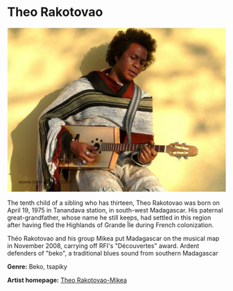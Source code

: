 # Theo Rakotovao

![Theo Rakotovao](theo-rakotovao.jpg)

The tenth child of a sibling who has thirteen, Theo Rakotovao was born on April 19, 1975 in Tanandava station, in south-west Madagascar. His paternal great-grandfather, whose name he still keeps, had settled in this region after having fled the Highlands of Grande Île during French colonization.

Théo Rakotovao and his group Mikea put Madagascar on the musical map in November 2008, carrying off RFI's "Découvertes" award. Ardent defenders of "beko", a traditional blues sound from southern Madagascar

**Genre:** Beko, tsapiky

**Artist homepage:** [Theo Rakotovao-Mikea](https://fr-fr.facebook.com/theomikea/)
